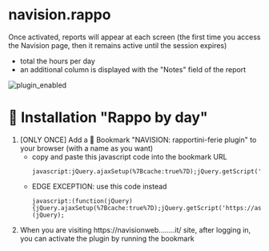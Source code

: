 # navision.rappo
Once activated, reports will appear at each screen
(the first time you access the Navision page, then it remains active until the session expires)
- total the hours per day
- an additional column is displayed with the "Notes" field of the report

![plugin_enabled](docs/images/navision.rappo.jpg)

# <a name="installation">:wrench: Installation "Rappo by day"</a>
1) [ONLY ONCE] Add a :bookmark: Bookmark "NAVISION: rapportini-ferie plugin" to your browser (with a name as you want)
   - copy and paste this javascript code into the bookmark URL
      ```
      javascript:jQuery.ajaxSetup(%7Bcache:true%7D);jQuery.getScript('https://asamorini.github.io/navision.rappo/src/js/navision.tot.by.day.js');
      ```
   - EDGE EXCEPTION: 
      use this code instead
      ```
      javascript:(function(jQuery){jQuery.ajaxSetup(%7Bcache:true%7D);jQuery.getScript('https://asamorini.github.io/navision.rappo/src/js/navision.tot.by.day.js')})(jQuery);
      ```
2) When you are visiting https://navisionweb........it/ site, after logging in, you can activate the plugin by running the bookmark

